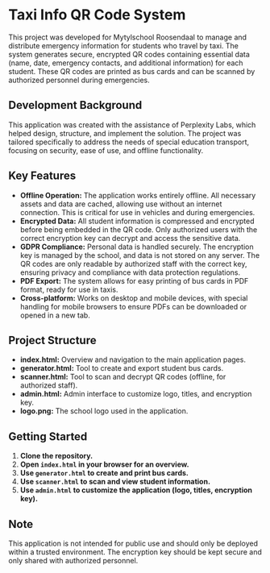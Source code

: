 # Taxi Info QR Code System

This project was developed for Mytylschool Roosendaal to manage and distribute emergency information for students who travel by taxi. The system generates secure, encrypted QR codes containing essential data (name, date, emergency contacts, and additional information) for each student. These QR codes are printed as bus cards and can be scanned by authorized personnel during emergencies.

## Development Background

This application was created with the assistance of Perplexity Labs, which helped design, structure, and implement the solution. The project was tailored specifically to address the needs of special education transport, focusing on security, ease of use, and offline functionality.

## Key Features

- **Offline Operation:** The application works entirely offline. All necessary assets and data are cached, allowing use without an internet connection. This is critical for use in vehicles and during emergencies.
- **Encrypted Data:** All student information is compressed and encrypted before being embedded in the QR code. Only authorized users with the correct encryption key can decrypt and access the sensitive data.
- **GDPR Compliance:** Personal data is handled securely. The encryption key is managed by the school, and data is not stored on any server. The QR codes are only readable by authorized staff with the correct key, ensuring privacy and compliance with data protection regulations.
- **PDF Export:** The system allows for easy printing of bus cards in PDF format, ready for use in taxis.
- **Cross-platform:** Works on desktop and mobile devices, with special handling for mobile browsers to ensure PDFs can be downloaded or opened in a new tab.

## Project Structure

- **index.html:** Overview and navigation to the main application pages.
- **generator.html:** Tool to create and export student bus cards.
- **scanner.html:** Tool to scan and decrypt QR codes (offline, for authorized staff).
- **admin.html:** Admin interface to customize logo, titles, and encryption key.
- **logo.png:** The school logo used in the application.

## Getting Started

1. **Clone the repository.**
2. **Open `index.html` in your browser for an overview.**
3. **Use `generator.html` to create and print bus cards.**
4. **Use `scanner.html` to scan and view student information.**
5. **Use `admin.html` to customize the application (logo, titles, encryption key).**

## Note

This application is not intended for public use and should only be deployed within a trusted environment. The encryption key should be kept secure and only shared with authorized personnel.

